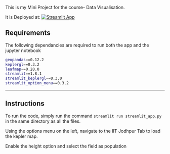 This is my Mini Project for the course- Data Visualisation.

It is Deployed at: [![Streamlit App](https://static.streamlit.io/badges/streamlit_badge_black_white.svg)](https://amanthakur64-datavizproject-streamlit-app-dvjvpk.streamlit.app/)

## Requirements

The following dependancies are required to run both the app and the jupyter notebook

```sh
geopandas==0.12.2
keplergl==0.3.2
leafmap==0.20.0
streamlit==1.8.1
streamlit_keplergl==0.3.0
streamlit_option_menu==0.3.2
```
---

## Instructions

To run the code, simply run the command ```streamlit run streamlit_app.py``` in the same directory as all the files.

Using the options menu on the left, navigate to the IIT Jodhpur Tab to load the kepler map.

Enable the height option and select the field as population
